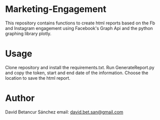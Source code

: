 # Marketing-Engagement
This repository contains functions to create html reports based on the Fb and Instagram engagement using Facebook's Graph Api and the python graphing library plotly.

# Usage
Clone repository and install the requirements.txt.
Run GenerateReport.py and copy the token, start and end date of the information.
Choose the location to save the html report.

# Author
David Betancur Sánchez
email: david.bet.san@gmail.com

